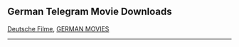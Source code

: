 ## German Telegram Movie Downloads

[Deutsche Filme](https://t.me/deutsche_filme_german_movies), [GERMAN MOVIES](https://t.me/german_movie_channel)

***
